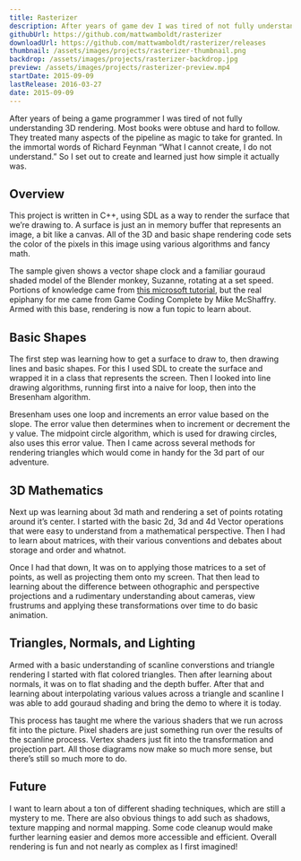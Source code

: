 ```yaml
---
title: Rasterizer
description: After years of game dev I was tired of not fully understanding 3D rendering. So I set out to create a renderer and learned just how simple it actually was.
githubUrl: https://github.com/mattwamboldt/rasterizer
downloadUrl: https://github.com/mattwamboldt/rasterizer/releases
thumbnail: /assets/images/projects/rasterizer-thumbnail.png
backdrop: /assets/images/projects/rasterizer-backdrop.jpg
preview: /assets/images/projects/rasterizer-preview.mp4
startDate: 2015-09-09
lastRelease: 2016-03-27
date: 2015-09-09
---
```

After years of being a game programmer I was tired of not fully understanding 3D rendering. Most books were obtuse and hard to follow. They treated many aspects of the pipeline as magic to take for granted. In the immortal words of Richard Feynman “What I cannot create, I do not understand.” So I set out to create and learned just how simple it actually was.

## Overview

This project is written in C++, using SDL as a way to render the surface that we’re drawing to. A surface is just an in memory buffer that represents an image, a bit like a canvas. All of the 3D and basic shape rendering code sets the color of the pixels in this image using various algorithms and fancy math.

The sample given shows a vector shape clock and a familiar gouraud shaded model of the Blender monkey, Suzanne, rotating at a set speed. Portions of knowledge came from [this microsoft tutorial](https://blogs.msdn.microsoft.com/davrous/2013/06/13/tutorial-series-learning-how-to-write-a-3d-soft-engine-from-scratch-in-c-typescript-or-javascript/), but the real epiphany for me came from Game Coding Complete by Mike McShaffry. Armed with this base, rendering is now a fun topic to learn about.

## Basic Shapes

The first step was learning how to get a surface to draw to, then drawing lines and basic shapes. For this I used SDL to create the surface and wrapped it in a class that represents the screen. Then I looked into line drawing algorithms, running first into a naive for loop, then into the Bresenham algorithm.

Bresenham uses one loop and increments an error value based on the slope. The error value then determines when to increment or decrement the y value. The midpoint circle algorithm, which is used for drawing circles, also uses this error value. Then I came across several methods for rendering triangles which would come in handy for the 3d part of our adventure.

## 3D Mathematics

Next up was learning about 3d math and rendering a set of points rotating around it’s center. I started with the basic 2d, 3d and 4d Vector operations that were easy to understand from a mathematical perspective. Then I had to learn about matrices, with their various conventions and debates about storage and order and whatnot.

Once I had that down, It was on to applying those matrices to a set of points, as well as projecting them onto my screen. That then lead to learning about the difference between othographic and perspective projections and a rudimentary understanding about cameras, view frustrums and applying these transformations over time to do basic animation.

## Triangles, Normals, and Lighting

Armed with a basic understanding of scanline converstions and triangle rendering I started with flat colored triangles. Then after learning about normals, it was on to flat shading and the depth buffer. After that and learning about interpolating various values across a triangle and scanline I was able to add gouraud shading and bring the demo to where it is today.

This process has taught me where the various shaders that we run across fit into the picture. Pixel shaders are just something run over the results of the scanline process. Vertex shaders just fit into the transformation and projection part. All those diagrams now make so much more sense, but there’s still so much more to do.

## Future

I want to learn about a ton of different shading techniques, which are still a mystery to me. There are also obvious things to add such as shadows, texture mapping and normal mapping. Some code cleanup would make further learning easier and demos more accessible and efficient. Overall rendering is fun and not nearly as complex as I first imagined!